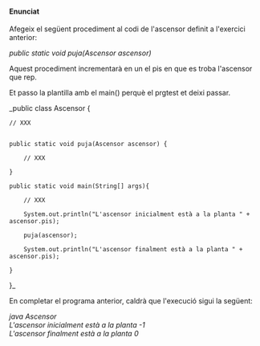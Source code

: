 #### Enunciat  

Afegeix el següent procediment al codi de l'ascensor definit a l'exercici anterior:  

_public static void puja(Ascensor ascensor)_  

Aquest procediment incrementarà en un el pis en que es troba l'ascensor que rep.  

Et passo la plantilla amb el main() perquè el prgtest et deixi passar.  


_public class Ascensor {  

    // XXX   


    public static void puja(Ascensor ascensor) {  

        // XXX  

    }  

    public static void main(String[] args){  

        // XXX  

        System.out.println("L'ascensor inicialment està a la planta " + ascensor.pis);  

        puja(ascensor);  

        System.out.println("L'ascensor finalment està a la planta " + ascensor.pis);  

    }  

}_    


En completar el programa anterior, caldrà que l'execució sigui la següent:  

_java Ascensor  
 L'ascensor inicialment està a la planta -1  
 L'ascensor finalment està a la planta 0_  
